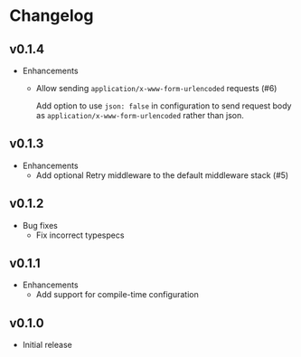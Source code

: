 # Changelog

## v0.1.4

  * Enhancements
    * Allow sending `application/x-www-form-urlencoded` requests (#6)
    
      Add option to use `json: false` in configuration to send request
      body as `application/x-www-form-urlencoded` rather than json.
      
## v0.1.3

  * Enhancements
    * Add optional Retry middleware to the default middleware stack (#5)

## v0.1.2

  * Bug fixes
    * Fix incorrect typespecs

## v0.1.1

  * Enhancements
    * Add support for compile-time configuration

## v0.1.0

  * Initial release
